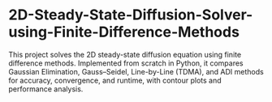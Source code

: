 # 2D-Steady-State-Diffusion-Solver-using-Finite-Difference-Methods
This project solves the 2D steady-state diffusion equation using finite difference methods. Implemented from scratch in Python, it compares Gaussian Elimination, Gauss–Seidel, Line-by-Line (TDMA), and ADI methods for accuracy, convergence, and runtime, with contour plots and performance analysis.
